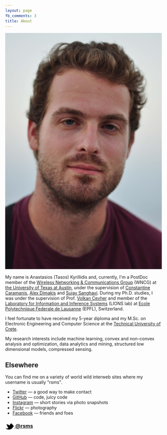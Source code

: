 ```yaml
---
layout: page
fb_comments: 3
title: About
---
```


<img src="/public/me_small.jpg">

My name is Anastasios (Tasos) Kyrillidis and, currently, I'm a PostDoc member of the [Wireless Networking & Communications Group](https://wncg.org/) (WNCG) at [the University of Texas at Austin](http://www.utexas.edu/), under the supervision of [Constantine Caramanis](http://users.ece.utexas.edu/~cmcaram/constantine_caramanis/Home.html), [Alex Dimakis](http://users.ece.utexas.edu/~dimakis/) and [Sujay Sanghavi](http://users.ece.utexas.edu/~sanghavi/). 
During my Ph.D. studies, I was under the supervision of Prof. [Volkan Cevher](http://lions.epfl.ch/volkancevher) and member of the [Laboratory for Information and Inference Systems](http://lions.epfl.ch/home) (LIONS lab) at [Ecole Polytechnique Federale de Lausanne](http://www.epfl.ch/) (EPFL), Switzerland.

I feel fortunate to have received my 5-year diploma and my M.Sc. on Electronic Engineering and Computer Science at the [Technical University of Crete](http://www.tuc.gr/3324.html). 

My research interests include machine learning, convex and non-convex analysis and optimization, data analytics and mining, structured low dimensional models, compressed sensing.

## Elsewhere

You can find me on a variety of world wild interweb sites where my username is usually "rsms".

- [Twitter](http://twitter.com/rsms) — a good way to make contact
- [GitHub](https://github.com/rsms) — code, juicy code
- [Instagram](http://instagram.com/rasmusfabbe/) — short stories via photo snapshots
- [Flickr](http://www.flickr.com/photos/rsms/) — photography
- [Facebook](http://www.facebook.com/rsms) — friends and foes

### [<img src="/res/twitter.png" width="29" height="20" style="display:inline-block;vertical-align:middle"> @rsms](http://twitter.com/rsms)
